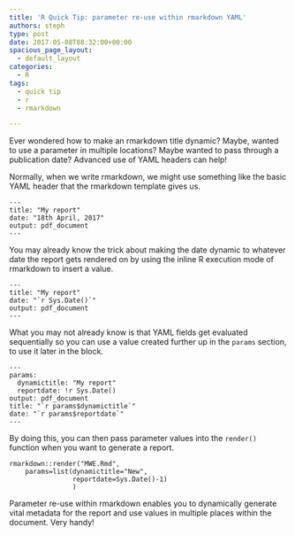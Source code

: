 ```yaml
---
title: 'R Quick Tip: parameter re-use within rmarkdown YAML'
authors: steph
type: post
date: 2017-05-08T08:32:00+00:00
spacious_page_layout:
  - default_layout
categories:
  - R
tags:
  - quick tip
  - r
  - rmarkdown

---
```

Ever wondered how to make an rmarkdown title dynamic? Maybe, wanted to use a parameter in multiple locations? Maybe wanted to pass through a publication date? Advanced use of YAML headers can help!

Normally, when we write rmarkdown, we might use something like the basic YAML header that the rmarkdown template gives us.

    ---
    title: "My report"
    date: "18th April, 2017"
    output: pdf_document
    ---
    

You may already know the trick about making the date dynamic to whatever date the report gets rendered on by using the inline R execution mode of rmarkdown to insert a value.

    ---
    title: "My report"
    date: "`r Sys.Date()`"
    output: pdf_document
    ---
    

What you may not already know is that YAML fields get evaluated sequentially so you can use a value created further up in the `params` section, to use it later in the block.

    ---
    params:
      dynamictitle: "My report"
      reportdate: !r Sys.Date()
    output: pdf_document
    title: "`r params$dynamictitle`"
    date: "`r params$reportdate`"
    ---
    

By doing this, you can then pass parameter values into the `render()` function when you want to generate a report.

    rmarkdown::render("MWE.Rmd", 
        params=list(dynamictitle="New",
                    reportdate=Sys.Date()-1)
                    )
    

Parameter re-use within rmarkdown enables you to dynamically generate vital metadata for the report and use values in multiple places within the document. Very handy!